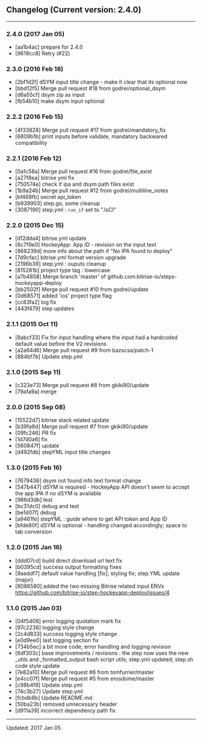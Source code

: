 ## Changelog (Current version: 2.4.0)

-----------------

### 2.4.0 (2017 Jan 05)

* [aa1b4ac] prepare for 2.4.0
* [9619cc8] Retry (#22)

### 2.3.0 (2016 Feb 18)

* [2bf1d2f] dSYM input title change - make it clear that its optional now
* [bbd12f5] Merge pull request #18 from godrei/optional_dsym
* [d6a55cf] dsym zip as input
* [fb54b10] make dsym input optional

### 2.2.2 (2016 Feb 15)

* [4f33828] Merge pull request #17 from godrei/mandatory_fix
* [6809b1b] print inputs before validate, mandatory backwared compatibility

### 2.2.1 (2016 Feb 12)

* [0a1c58a] Merge pull request #16 from godrei/file_exist
* [a27f8ea] bitrise yml fix
* [750574e] check if ipa and dsym path files exist
* [1b9a24b] Merge pull request #12 from godrei/multiline_notes
* [bf468fb] secret api_token
* [b939903] step.go, some cleanup
* [3087190] step.yml : `run_if` set to ".IsCI"

### 2.2.0 (2015 Dec 15)

* [d12dda4] bitrise.yml update
* [6c7f9e0] HockeyApp: App ID - revision on the input text
* [868239d] more info about the path if "No IPA found to deploy"
* [7d9cfac] bitrise.yml format version upgrade
* [2196b39] step.yml : ouputs cleanup
* [815281b] project type tag : lowercase
* [a7b4858] Merge branch 'master' of github.com:bitrise-io/steps-hockeyapp-deploy
* [bb2502f] Merge pull request #10 from godrei/update
* [0d68571] added 'ios' project type flag
* [cc83fa2] log fix
* [443f479] step updates

### 2.1.1 (2015 Oct 11)

* [8abcf33] Fix for input handling where the input had a hardcoded default value before the V2 revisions
* [a2a64d6] Merge pull request #9 from bazscsa/patch-1
* [884bf7b] Update step.yml

### 2.1.0 (2015 Sep 11)

* [c323e73] Merge pull request #8 from gkiki90/update
* [79afa9a] merge

### 2.0.0 (2015 Sep 08)

* [15522d7] bitrise stack related update
* [b39fa6d] Merge pull request #7 from gkiki90/update
* [09fc246] PR fix
* [1d7d0a6] fix
* [560847f] update
* [d492fdb] stepYML input title changes

### 1.3.0 (2015 Feb 16)

* [7679436] dsym not found info text format change
* [547b447] dSYM is required - HockeyApp API doesn't seem to accept the app IPA if no dSYM is available
* [986d3db] test
* [bc31dc0] debug and test
* [be1d07f] debug
* [a9461fe] stepYML : guide where to get API token and App ID
* [bfde80f] dSYM is optional - handling changed accordingly; space to tab conversion

### 1.2.0 (2015 Jan 16)

* [ddd07cd] build direct download url text fix
* [b0395cd] success output formatting fixes
* [9aeddf7] default value handling [fix]; styling fix; step.YML update (major)
* [8086580] added the two missing Bitrise related input ENVs https://github.com/bitrise-io/step-hockeyapp-deploy/issues/4

### 1.1.0 (2015 Jan 03)

* [04f5408] error logging quotation mark fix
* [97c2238] logging style change
* [2c4d833] success logging style change
* [e0d9ee0] last logging section fix
* [734b5ec] a bit more code, error handling and logging revision
* [6df303c] base improvements / revisions : the step now uses the new _utils and _formatted_output bash script utils; step.yml updated; step.sh code style update
* [7e82a10] Merge pull request #6 from tomfurrier/master
* [e4cc07f] Merge pull request #5 from erosdome/master
* [c98b4f8] Update step.yml
* [74c3b27] Update step.yml
* [fcbdb8b] Update README.md
* [50ba23b] removed unnecessary header
* [d911a39] incorrect dependency path fix

-----------------

Updated: 2017 Jan 05